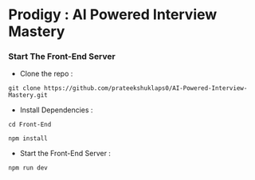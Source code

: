 # Prodigy : AI Powered Interview Mastery

### Start The Front-End Server

- Clone the repo :

```
git clone https://github.com/prateekshuklaps0/AI-Powered-Interview-Mastery.git
```

- Install Dependencies :

```
cd Front-End
```

```
npm install
```

- Start the Front-End Server :

```
npm run dev
```
